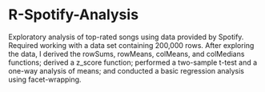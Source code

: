 # R-Spotify-Analysis
Exploratory analysis of top-rated songs using data provided by Spotify. Required working with a data set containing 200,000 rows. After exploring the data, I derived the rowSums, rowMeans, colMeans, and colMedians functions; derived a z_score function; performed a two-sample t-test and a one-way analysis of means; and conducted a basic regression analysis using facet-wrapping.
